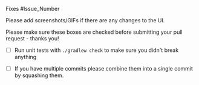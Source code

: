Fixes #Issue_Number

Please add screenshots/GIFs if there are any changes to the UI.

Please make sure these boxes are checked before submitting your pull request - thanks you!

- [ ] Run unit tests with `./gradlew check` to make sure you didn't break anything

- [ ] If you have multiple commits please combine them into a single commit by squashing them.